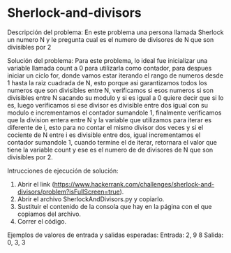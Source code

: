 # Sherlock-and-divisors

Descripción del problema: En este problema una persona llamada Sherlock un numero N y le pregunta cual es el numero de divisores de N que son divisibles por 2

Solución del problema: Para este problema, lo ideal fue inicializar una variable llamada count a 0 para utilizarla como contador, para despues iniciar un ciclo for, donde vamos estar iterando el rango de numeros desde 1 hasta la raiz cuadrada de N, esto porque asi garantizamos todos los numeros que son divisibles entre N, verificamos si esos numeros si son divisibles entre N sacando su modulo y si es igual a 0 quiere decir que si lo es, luego verificamos si  ese divisor es divisible entre dos igual con su modulo e incrementamos el contador sumandole 1, finalmente verificamos que la division entera entre N y la variable que utilizamos para iterar es diferente de i, esto para no contar el mismo divisor dos veces y si el cociente de N entre i es divisible entre dos, igual incrementamos el contador sumandole 1, cuando termine el de iterar, retornara el valor que tiene la variable count y ese es el numero de de divisores de N que son divisibles por 2.

Intrucciones de ejecución de solución:

  1. Abrir el link (https://www.hackerrank.com/challenges/sherlock-and-divisors/problem?isFullScreen=true).
  2. Abrir el archivo SherlockAndDivisors.py y copiarlo.
  3. Sustituir el contenido de la consola que hay en la página con el que copiamos del archivo.
  4. Correr el código.

Ejemplos de valores de entrada y salidas esperadas: Entrada: 2, 9 8 Salida: 0, 3, 3

